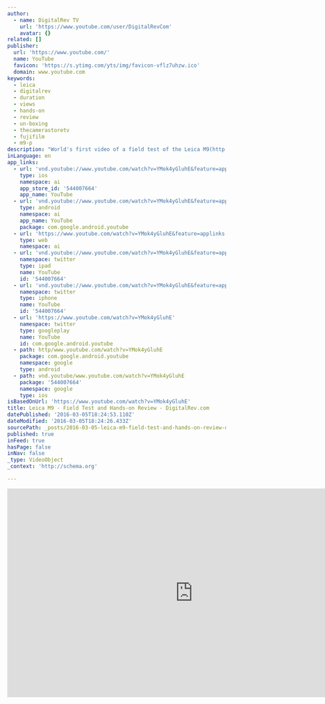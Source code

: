 ```yaml
---
author:
  - name: DigitalRev TV
    url: 'https://www.youtube.com/user/DigitalRevCom'
    avatar: {}
related: []
publisher:
  url: 'https://www.youtube.com/'
  name: YouTube
  favicon: 'https://s.ytimg.com/yts/img/favicon-vflz7uhzw.ico'
  domain: www.youtube.com
keywords:
  - leica
  - digitalrev
  - duration
  - views
  - hands-on
  - review
  - un-boxing
  - thecamerastoretv
  - fujifilm
  - m9-p
description: "World's first video of a field test of the Leica M9(http://bit.ly/Leic-M9), the first full frame rangefinder with a groundbreaking Kodak sensor and improvements over the previous M8 & M8.2. Watch this video to find out how the Leica M9 fares in the real environment."
inLanguage: en
app_links:
  - url: 'vnd.youtube://www.youtube.com/watch?v=YMok4yGluhE&feature=applinks'
    type: ios
    namespace: ai
    app_store_id: '544007664'
    app_name: YouTube
  - url: 'vnd.youtube://www.youtube.com/watch?v=YMok4yGluhE&feature=applinks'
    type: android
    namespace: ai
    app_name: YouTube
    package: com.google.android.youtube
  - url: 'https://www.youtube.com/watch?v=YMok4yGluhE&feature=applinks'
    type: web
    namespace: ai
  - url: 'vnd.youtube://www.youtube.com/watch?v=YMok4yGluhE&feature=applinks'
    namespace: twitter
    type: ipad
    name: YouTube
    id: '544007664'
  - url: 'vnd.youtube://www.youtube.com/watch?v=YMok4yGluhE&feature=applinks'
    namespace: twitter
    type: iphone
    name: YouTube
    id: '544007664'
  - url: 'https://www.youtube.com/watch?v=YMok4yGluhE'
    namespace: twitter
    type: googleplay
    name: YouTube
    id: com.google.android.youtube
  - path: http/www.youtube.com/watch?v=YMok4yGluhE
    package: com.google.android.youtube
    namespace: google
    type: android
  - path: vnd.youtube/www.youtube.com/watch?v=YMok4yGluhE
    package: '544007664'
    namespace: google
    type: ios
isBasedOnUrl: 'https://www.youtube.com/watch?v=YMok4yGluhE'
title: Leica M9 - Field Test and Hands-on Review - DigitalRev.com
datePublished: '2016-03-05T18:24:53.110Z'
dateModified: '2016-03-05T18:24:26.433Z'
sourcePath: _posts/2016-03-05-leica-m9-field-test-and-hands-on-review-digitalrevcom.md
published: true
inFeed: true
hasPage: false
inNav: false
_type: VideoObject
_context: 'http://schema.org'

---
```

<iframe src="https://cdn.embedly.com/widgets/media.html?src=https%3A%2F%2Fwww.youtube.com%2Fembed%2FYMok4yGluhE%3Ffeature%3Doembed&amp;url=https%3A%2F%2Fwww.youtube.com%2Fwatch%3Fv%3DYMok4yGluhE&amp;image=https%3A%2F%2Fi.ytimg.com%2Fvi%2FYMok4yGluhE%2Fhqdefault.jpg&amp;key=b7d04c9b404c499eba89ee7072e1c4f7&amp;type=text%2Fhtml&amp;schema=youtube" width="854" height="480" scrolling="no" frameborder="0" allowfullscreen="allowfullscreen" style=""></iframe>
